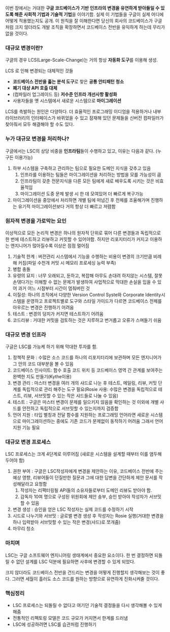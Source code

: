 이번 장에서는 거대한 **구글 코드베이스가 기반 인프라의 변경을 유연하게 받아들일 수 있도록 해준 사회적 기법과 기술적 기법**을 이야기함. 실제 이 기법들을 구글이 실제 어디에 어떻게 적용했는지도 공개. 이 원칙을 잘 이해한다면 당신의 회사의 코드베이스가 구글처럼 크지 않더라도 개발 조직을 확장하면서 코드베이스 전반을 유익하게 하는데 무리가 없을 것이다.

### 대규모 변경이란?

구글의 경우 LCS(Large-Scale-Change)는 거의 항상 **자동화 도구**를 이용해 생성. 

LCS 로 인해 변경되는 대체적인 것들

- **코드베이스 전반을 훓는 분석 도구**로 찾은 **공통 안티패턴 청소**
- **폐기 대상 API 호출 대체**
- (컴파일러 업그레이드 등) **저수준 인프라 개선사항 활성화**
- 사용자들을 옛 시스템에서 새로운 시스템으로 **마이그레이션**

LCS를 촉발하는 원인은 다양하다. 더 효율적인 프로그래밍 이디엄을 적용하거나 내부 라이브러리의 인터페이스가 바뀌었을 수 있고 잠재해 있던 문제들을 신버전 컴파일러가 찾아줘서 모두 해결해야 할 수도 있다.

### 누가 대규모 변경을 처리하나?

구글에서는 LSC의 상당 비중을 **인프라팀**들이 수행하고 있고, 이유는 다음과 같다. (누구든 이용가능)

1. 하부 시스템을 구축하고 관리하는 팀으로 필요한 도메인 지식을 갖추고 있음
    1. 인프라를 이용하는 팀들은 마이그레이션을 처리하는 방법을 모를 가능성이 큼
    2. 인프라팀이 갖춘 전문지식을 다른 모든 팀에게 새로 배우도록 시키는 것은 비효율적임
    3. 마이그레이션 도중 문제 발생 시 한 데 모여있어 더 빠르게 복구가능
2. 마이그레이션을 중앙에서 처리하면 개별 팀에 떠넘긴 후 전체를 조율해가며 진행하는 유기적 마이그레이션보다 거의 항상 더 빠르고 저렴함

### 원자적 변경을 가로막는 요인

이상적으로 모든 논리적 변경은 하나의 원자적 단위로 묶어 다른 변경들과 독립적으로 한 번에 테스트하고 리뷰하고 커밋할 수 있어야함. 하지만 리포지터리가 커지고 이용하는 엔지니어가 많아질수록 이상은 점점 멀어짐

1. 기술적 한계  : 버전관리 시스템에서 기능을 수행하는 비용이 변경의 크기만큼 비례해 커짐(파일 수천개 커밋 시 메모리 프로세싱 능력 부족)
2. 병합 충돌 
3. 유령의 묘지 : 너무 오래되고, 둔하고, 복잡해 아무도 손대려 하지않는 시스템, 잘못 손댂다가는 이해할 수 없는 문제가 발생하여 사업적으로 막대한 손실을 입을 수 있어 과거 어느 시점부터 시간이 멈춰버린 것
4. 이질성: 하나의 조직에서 다양한 Version Control Syste와 Corporate Identity시스템을 운영하고 프로젝트별로 도구와 스타일 가이드가 다르면 코드베이스 전체를 아우르는 변경은 진행하기 어려움
5. 테스트 : 변경의 덩치가 커지면 테스트하기 어려움
6. 코드리뷰 : 거대한 커밋을 검토하는 것은 지루하고 번거롭고 오류가 스며들기 쉬움

### 대규모 변경 인프라

구글은 LSC를 가능케 하기 위해 막대한 투자를 함.

1. 정책적 문화 : 수많은 소스 코드를 하나의 리포지터리에 보관하며 모든 엔지니어가 그 안의 코드 대부분을 볼 수 있음
2. 코드베이스 인사이트: 함수 호출 코드 위치 등 코드베이스 영역 간 관계를 보여주는 완벽한 지도 만들기(Kythe이용)
3. 변경 관리 : 마스터 변경을 여러 개의 샤드로 나눈 후 테스트, 메일링, 리뷰, 커밋 단계를 독립적으로 관리 해주는 도구 필요(Rosie 사용: 수많은 변경을 독립적으로 테스트, 리뷰, 서브밋할 수 있는 작은 샤드들로 나눌 수 있음)
4. 테스트 : 구글은 마스터 변경이 문제를 일으키지 않음을 확인하는 것 이외에 개별 샤드를 안전하고 독립적으로 서브밋할 수 있는지까지 검증함
5. 언어 지원 : 타입 별칭과 전달 함수를 지원하는 프로그래밍 언어라면 새로운 시스템으로 마이그레이션하는 중에도 기존 코드가 문제없이 동작하기 어려움 그래서 언어 지원 기능 필요

### 대규모 변경 프로세스

LSC 프로세스는 크게 4단계로 이루어짐 (새로운 시스템을 설계할 때부터 이를 염두해 두어야 함)

1. 권한 부여 : 구글은 LSC작성자에게 변경을 제안하는 이유, 코드베이스 전반에 주는 예상 영향, 리뷰어들이 던질만한 질문과 그에 대한 답변을 간단하게 제안 문서를 작성해달라고 요청함
    1. 작성자는 리팩터링될 API들의 소유자들로부터 도메인 리뷰도 받아야 함.
    2. 감독자 10여 명으로 구성된 위원회에 제안 송부, 승인 받아야 작성자가 서브밋할 수 있음
2. 변경 생성 : 승인을 얻은 LSC 작성자는 실제 코드를 수정하기 시작
3. 시드로 나누기와 서브밋 : 글로벌 변경 생성 후 작성자는 Rosie 실행(거대한 변경을 하나 입력받아 서브밋할 수 있는 작은 변경(샤드)로 쪼개줌)
4. 마무리 청소

### 마치며

LSC는 구글 소프트웨어 엔지니어링 생태계에서 중요한 요소이다. 한 번 결정하면 되돌릴 수 없던 설계를 LSC 덕분에 필요하면 사후에 변경할 수 있게 되었다. 

크지 않더라도 코드베이스 전반을 건드리는 변경을 어떻게 진행할지 생각해보는 것이 좋다. 그러면 세월이 흘러도 소스 코드를 원하는 방향으로 유연하게 진화시켜줄 것이다.

### 핵심정리

- LSC 프로세스는 되돌릴 수 없다고 여기던 기술적 결정들을 다시 생각해볼 수 있게해줌
- 전통적인 리펙토링 모델은 코드 규모가 커지면서 한계를 드러냄
- LSC에 성공하려면 LSC를 습관처럼 진행하기
